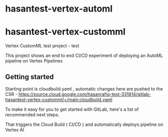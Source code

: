 # hasantest-vertex-automl
# hasantest-vertex-customml


Vertex CustomML test project - test



This project shows an end to end CI/CD experiment of deploying an AutoML pipeline on Vertex Pipelines
## Getting started


Starting point is cloudbuild.yaml , automatic changes here are pushed to the CSR - https://source.cloud.google.com/hasanrafiq-test-331814/gitlab-hasantest-vertex-customml/+/main:cloudbuild.yaml

To make it easy for you to get started with GitLab, here's a list of recommended next steps.


That triggers the Cloud Build ( CI/CD ) and automatically deploys pipeline on Vertex AI
